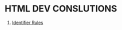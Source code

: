 # HTML DEV CONSLUTIONS

1. [Identifier Rules](https://github.com/definedw/HTML-DEV-CONCLUTIONS/blob/master/Css/Identifier-rules.md)





